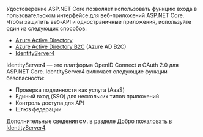 Удостоверение ASP.NET Core позволяет использовать функцию входа в пользовательском интерфейсе для веб-приложений ASP.NET Core. Чтобы защитить веб-API и одностраничные приложения, используйте один из следующих способов:

* [Azure Active Directory](/azure/api-management/api-management-howto-protect-backend-with-aad)
* [Azure Active Directory B2C](/azure/active-directory-b2c/active-directory-b2c-custom-rest-api-netfw) (Azure AD B2C)
* [IdentityServer4](https://identityserver.io)

IdentityServer4 — это платформа OpenID Connect и OAuth 2.0 для ASP.NET Core. IdentityServer4 включает следующие функции безопасности:

* Проверка подлинности как услуга (AaaS)
* Единый вход (SSO) для нескольких типов приложений
* Контроль доступа для API
* Шлюз федерации

Дополнительные сведения см. в разделе [Добро пожаловать в IdentityServer4](https://docs.identityserver.io/en/latest/index.html).
